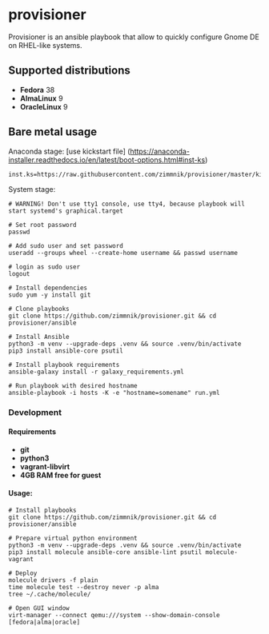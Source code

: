# provisioner

Provisioner is an ansible playbook that allow to quickly configure Gnome DE on RHEL-like systems.

Supported distributions
-----------------------------
-   **Fedora** 38
-   **AlmaLinux** 9
-   **OracleLinux** 9

## Bare metal usage

Anaconda stage: [use kickstart file] (https://anaconda-installer.readthedocs.io/en/latest/boot-options.html#inst-ks) 
```raw
inst.ks=https://raw.githubusercontent.com/zimmnik/provisioner/master/kickstart/[fedora,alma,oracle].cfg
```
System stage:
```ShellSession
# WARNING! Don't use tty1 console, use tty4, because playbook will start systemd's graphical.target

# Set root password
passwd

# Add sudo user and set password
useradd --groups wheel --create-home username && passwd username

# login as sudo user
logout

# Install dependencies
sudo yum -y install git

# Clone playbooks
git clone https://github.com/zimmnik/provisioner.git && cd provisioner/ansible

# Install Ansible
python3 -m venv --upgrade-deps .venv && source .venv/bin/activate
pip3 install ansible-core psutil

# Install playbook requirements
ansible-galaxy install -r galaxy_requirements.yml

# Run playbook with desired hostname
ansible-playbook -i hosts -K -e "hostname=somename" run.yml
```
### Development
#### Requirements
- **git**
- **python3**
- **vagrant-libvirt**
- **4GB RAM free for guest**

#### Usage:
```ShellSession
# Install playbooks
git clone https://github.com/zimmnik/provisioner.git && cd provisioner/ansible

# Prepare virtual python environment
python3 -m venv --upgrade-deps .venv && source .venv/bin/activate
pip3 install molecule ansible-core ansible-lint psutil molecule-vagrant

# Deploy
molecule drivers -f plain
time molecule test --destroy never -p alma
tree ~/.cache/molecule/

# Open GUI window
virt-manager --connect qemu:///system --show-domain-console [fedora|alma|oracle]
```
